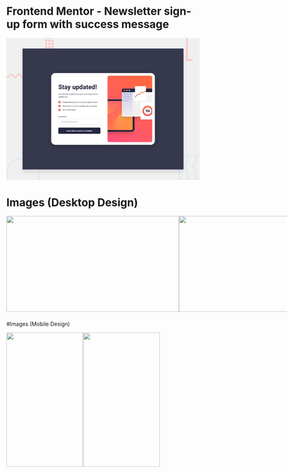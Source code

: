 # Frontend Mentor - Newsletter sign-up form with success message

![Design preview for the Newsletter sign-up form with success message coding challenge](./design/desktop-preview.jpg)

# Images (Desktop Design)

<div align="center">
  <div style="display: flex;">
    
<img width="450" height="250" src="https://github.com/Jerome-study/News-Letter-Sign-up-with-Success-Message/assets/119875460/317c501d-93bf-4f5b-97d2-1c6aa5709f10" style="vertical-align: top;" />
<img width="450" height="250" src="https://github.com/Jerome-study/News-Letter-Sign-up-with-Success-Message/assets/119875460/cf50ca0a-5a0d-4ac6-b1bb-0038face1a49" style="vertical-align: top;" />

  </div>
</div>

###

#Images (Mobile Design)

<div align="center">
  <div style="display: flex;">
    
<img width="200" height="350" src="https://github.com/Jerome-study/News-Letter-Sign-up-with-Success-Message/assets/119875460/53fe646e-9c8c-4c49-8208-de352f918b8e" style="vertical-align: top;" />
<img width="200" height="350" src="https://github.com/Jerome-study/News-Letter-Sign-up-with-Success-Message/assets/119875460/fe8ef7b9-1a16-4788-921c-cc45ef02ce69" style="vertical-align: top;" />

  </div>
